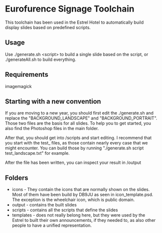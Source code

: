 # Eurofurence Signage Toolchain
This toolchain has been used in the Estrel Hotel to automatically build display slides based on predefined scripts.

## Usage
Use ./generate.sh \<script\> to build a single slide based on the script, or ./generateAll.sh to build everything. 

## Requirements
imagemagick

## Starting with a new convention
If you are moving to a new year, you should first edit the ./generate.sh and replace the "BACKGROUND_LANDSCAPE" and "BACKGROUND_PORTRAIT".
Those two files are the basis for all slides. To help you to get started, you also find the Photoshop files in the main folder.

After that, you should get into /scripts and start editing. I recommend that you start with the test_ files, as those contain nearly
every case that we might encounter. You can build those by running "./generate.sh script test_landscape.txt" for example.

After the file has been written, you can inspect your result in /output

## Folders
- icons - They contain the icons that are normally shown on the slides. Most of them have been build by DB9JU as seen in icon_template.psd. The exception is the wheelchair icon, which is public domain.
- output - contains the built slides
- scripts - contains all the scripts that define the slides
- templates - does not really belong here, but they were used by the Estrel to built their own announcements, if they needed to, as also other people to have a unified representation.
